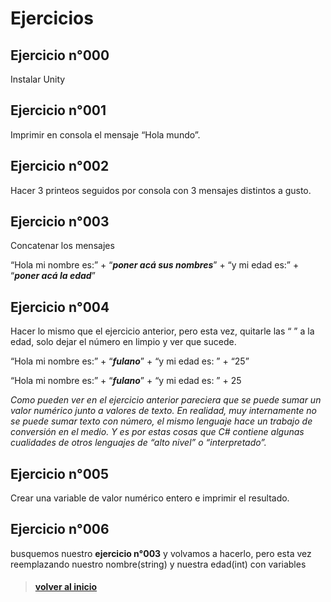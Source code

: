# Ejercicios

## Ejercicio n°000

Instalar Unity

## Ejercicio n°001

Imprimir en consola el mensaje “Hola mundo”.

## Ejercicio n°002

Hacer 3 printeos seguidos por consola con 3 mensajes distintos a gusto.

## Ejercicio n°003

Concatenar los mensajes

“Hola mi nombre es:” \+ “***poner acá sus nombres***” \+ “y mi edad es:” \+ “***poner acá la edad***”

## Ejercicio n°004

Hacer lo mismo que el ejercicio anterior, pero esta vez, quitarle las “ ” a la edad, solo dejar el número en limpio y ver que sucede.

“Hola mi nombre es:” \+ “***fulano***” \+ “y mi edad es: ” \+ “25”

“Hola mi nombre es:” \+ “***fulano***” \+ “y mi edad es: ” \+ 25

*Como pueden ver en el ejercicio anterior pareciera que se puede sumar un valor numérico junto a valores de texto. En realidad, muy internamente no se puede sumar texto con número, el mismo lenguaje hace un trabajo de conversión en el medio. Y es por estas cosas que C\# contiene algunas cualidades de otros lenguajes de “alto nivel” o “interpretado”.*

## Ejercicio n°005

Crear una variable de valor numérico entero e imprimir el resultado.

## Ejercicio n°006

busquemos nuestro **ejercicio n°003** y volvamos a hacerlo, pero esta vez reemplazando nuestro nombre(string) y nuestra edad(int) con variables


> #### [volver al inicio](..\README.md)

